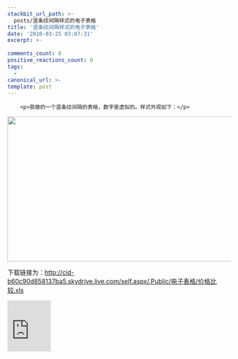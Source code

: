 ```yaml
---
stackbit_url_path: >-
  posts/竖条纹间隔样式的电子表格
title: '竖条纹间隔样式的电子表格'
date: '2010-03-25 03:07:31'
excerpt: >-
  
comments_count: 0
positive_reactions_count: 0
tags: 
  - 
canonical_url: >-
template: post
---
```


        <p>我做的一个竖条纹间隔的表格，数字是虚拟的。样式外观如下：</p>
<p><a target="_blank" href="http://cid-b60c90d858137ba5.skydrive.live.com/self.aspx/.Public/%E7%94%B5%E5%AD%90%E8%A1%A8%E6%A0%BC/%E4%BB%B7%E6%A0%BC%E6%AF%94%E8%BE%83.xls"><img width="600" height="327" alt="" src="http://www.zizhujy.com/blog/image.axd?picture=image_224.png"></a></p>
<p>下载链接为：<a href="http://cid-b60c90d858137ba5.skydrive.live.com/self.aspx/.Public/%E7%94%B5%E5%AD%90%E8%A1%A8%E6%A0%BC/%E4%BB%B7%E6%A0%BC%E6%AF%94%E8%BE%83.xls">http://cid-b60c90d858137ba5.skydrive.live.com/self.aspx/.Public/电子表格/价格比较.xls</a></p>
<p><iframe title="Preview" scrolling="no" marginheight="0" marginwidth="0" frameborder="0" style="width:98px;height:115px;padding:0;background-color:#fcfcfc;" src="http://cid-b60c90d858137ba5.skydrive.live.com/embedicon.aspx/.Public/%e7%94%b5%e5%ad%90%e8%a1%a8%e6%a0%bc/%e4%bb%b7%e6%a0%bc%e6%af%94%e8%be%83.xls"></iframe></p>
<p>&nbsp;</p>
<p>&nbsp;</p>
      